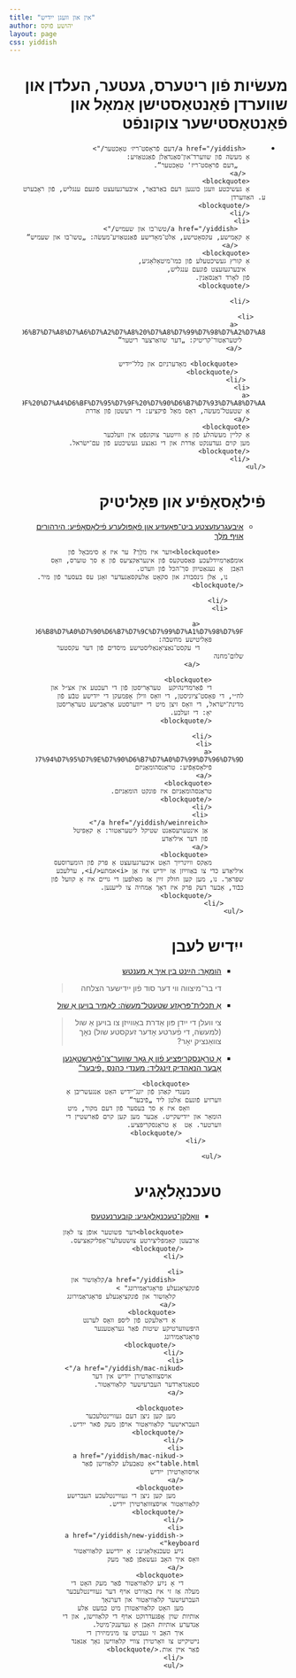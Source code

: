 ```yaml
---
title: "אין און וועגן ייִדיש"
author: יהושע פֿוקס 
layout: page 
css: yiddish
---
```


<div dir='rtl'>
 <h1>מעשׂיות פֿון ריטערס, געטער, העלדן און שװערדן פֿאַנטאַסטישן אַמאָל און פֿאַנטאַסטישער צוקונפֿט</h1>
    <ul>   
         <li> 

         <a href="/yiddish/דעם פֿראָסט־ריז׳ טאָכטער/">
        אַ מעשׂה פֿון שװערד־און־סאַנדאַלן פֿאַנטאַזיע:
           „דעם פֿראָסט־ריז' טאָכטער“.   
         </a>
        <blockquote> 
        אַ געשיכטע װעגן כּוננען דעם באַרבאַר, איבערגעזעצט פֿונעם ענגליש, פֿון ראָבערט ע. האַװערדן
        </blockquote>
        </li>
        <li> 
           <a href="/yiddish/טשו־בו און שעמיש/">
        אַ קאָמישע, עקסאָטישע, אַלט־מאָדישע פֿאַנטאַזיע־מעשׂה: „טשו־בו און שעמיש“   
           </a>
        <blockquote> 
        אַ קורץ געשיכטעלע פֿון כּמו־מיטאָלאָגיע,
         איבערגעזעצט פֿונעם ענגליש,
        פֿון לאָרד דאַנסאַנין.
        </blockquote>
        
        </li>
  
       <li>
           <a href="/yiddish/%D7%93%D7%A2%D7%A8%20%D7%A9%D7%95%D7%95%D7%90%D6%B7%D7%A8%D7%A6%D7%A2%D7%A8%20%D7%A8%D7%99%D7%98%D7%A2%D7%A8/">
          ליטעראַטור־קריטיק: „דער שװאַרצער ריטער“ 
          </a>
    
           <blockquote> מאָדערניזם און כּלל־ייִדיש
           </blockquote>
         </li>
        <li>
        <a href="/yiddish/%D7%93%D7%99%20%D7%A8%D7%A2%D7%A9%D7%98%D7%9F%20%D7%A4%D6%BF%D7%95%D7%9F%20%D7%90%D6%B7%D7%93%D7%A8%D7%AA/">
        אַ שטעטל־מעשׂה, דאָס מאָל פֿיקציע: די רעשטן פֿון אַדרת
        </a>
        <blockquote>
        אַ קליין מעשׂהלע פֿון אַ ווײַטער צוקונפֿט אין וועלכער
        מען קוים געדענקט אַדרת און די גאַנצע געשיכטע פֿון עם־ישׂראל.
        </blockquote>
        </li>
    </ul>
 <h1>פֿילאָסאָפֿיע און פּאָליטיק</h1>
   <ul>
    <li>
           <a href="/yiddish/הירהורים אױף מֹלֶך/">
         איבעגרעזעצטע ביט־פּאָעזיע און פֿאָפּולערע פֿילאָסאָפֿיע: הירהורים אױף מֹלֶך
          </a>

          <blockquote>װער איז מֹלֶך? ער איז אַ סימבאָל פֿון אומפֿאַרמײַדלעכע פּאַסטקעס פֿון אינעראַקציעס פֿון אַ סך טוערס, װאָס האָבן  אַ נעגאַטיװן סך־הכּל פֿון װערט.
        נו, אַלן גינסבורג און סקאָט אַלעקסאַנעדער זאָגן עס בעסער פֿון מיר. </blockquote>
    
        </li>
        <li> 
             
               <a href="/yiddish/%D7%93%D7%99%20%D7%A9%D7%9C%D7%95%D7%9D%D6%BE%D7%9E%D7%97%D7%A0%D7%94%20%D7%A4%D6%BF%D7%95%D7%9F%20%D7%93%D7%99%20%D7%A2%D7%A7%D7%A1%D7%98%D7%A2%20%D7%A0%D7%90%D6%B7%D7%A6%D7%99%D7%90%D6%B8%D7%A0%D7%90%D6%B7%D7%9C%D7%99%D7%A1%D7%98%D7%9F/">
            פּאָליטישע מחשבֿה:
               די עקסט־נאַציאָנאַליסטישע מיסדים פֿון דער עקסטער שלום־מחנה
               </a>
            
            <blockquote> 
            די פֿאַרמדינהיקע  טעראָריסטן פֿון די רעכטע אין אצ״ל און לח״י, די פּאָסט־ציוניסטן, די װאָס װילן אָפּמעקן די ייִדישע טבֿע פֿון מדינת־ישׂראל, די װאָס זיצן מיט די ײװערסטע אַראַבישע טעראָריסטן
            יאָ: די זעלבע.
            </blockquote>
            
            </li>
            <li>
            <a href="/yiddish/%D7%98%D7%A8%D7%90%D6%B7%D7%A0%D7%A1%D7%94%D7%95%D7%9E%D7%90%D6%B7%D7%A0%D7%99%D7%96%D7%9D%20%D7%90%D7%99%D7%96%20%D7%94%D7%95%D7%9E%D7%90%D6%B7%D7%A0%D7%99%D7%96%D7%9D/">
            פֿילאָסאָפֿיע: טראַנסהומאַניזם
            </a>
            <blockquote>
            טראַנסהומאַניזם איז פּונקט הומאַניזם.
            </blockquote>
            </li>
             <li>
             <a href="/yiddish/weinreich/">
             אַן אינטערעסאַנט שטיקל ליטעראַטור: אַ קאַפּיטל
             פֿון דער איליאַדע
             </a>
             <blockquote>
            מאַקס ווײַנרײַך האָט איבערגעזעצט אַ פּרק פֿון הומערוסעס איליאַדע כּדי צו באַווײַזן אַז ייִדיש איז אַן <i>אמתע</i>, ערלעכע שפּראַך. נו, מען קען חולק זײַן אַז מאַלפּען די גױים איז אַ קװעל פֿון כּבֿוד, אָבער דעק פּרק איז דאָך אַמחיה צו לײענען.
            </blockquote>
         </li>
    </ul>

 <h1>ייִדיש לעבן</h1>
     <ul>
        <li><a href="/yiddish/%D7%94%D7%B2%D6%B7%D7%A0%D7%98%20%D7%91%D7%99%D7%9F%20%D7%90%D7%99%D7%9A%20%D7%90%D6%B7%20%D7%9E%D7%A2%D7%A0%D7%98%D7%A9/">
        הומאָר: הײַנט בין איך אַ מענטש
        </a>  
        <blockquote> די בר־מיצווה ווי דער סוד פֿון ייִדישער הצלחה
        </blockquote>
        </li>
        <li>
             <a href="/yiddish/%D7%9C%D7%90%D6%B8%D7%9E%D7%99%D7%A8%20%D7%91%D7%95%D7%99%D7%A2%D7%9F%20%D7%90%D6%B7%20%D7%A9%D7%95%D7%9C/">
            אַ  תּכלית־פּּראָזע שטעטל־מעשׂה: לאָמיר בויען אַ שול
             </a>  
            <blockquote>צי וועלן די ייִדן פּון אַדרת באַווײַזן צו בויען אַ שול (למעשׂה, די פֿערטע אָדער זעקסטע שול)
            נאָך צוואַנציק יאָר?
             </blockquote>
        </li>
        <li>
            <a href="/yiddish/מענדי כּהנס פֿיבער/">
            אַ טראַנסקריפּציע פֿון אַ גאָר שװער־צו־פֿאַרשטאַנען אָבער הנאהדיק זינגליד: מענדי כּהנס „פֿיבער“ 
            </a>
            
            <blockquote>
            מענדי קאַהן פֿון יונג־ייִדיש האָט אַנגעשריבן אַ װערזיע פֿונעם אַלטן ליד „פֿיבער“ 
            װאָס איז אַ סך בעסער פֿון דעם מקור, מיט הומאָר און ייִדישקייט. אָבער מען קען קױם פֿאַרשטײן די װערטער. אָט  אַ טראַנסקריפּציע.
              </blockquote>
        </li>

    </ul>

 <h1>טעכנאָלאָגיע</h1>
    <ul>
      <li>
         <a href="/yiddish/%D7%A7%D7%95%D7%91%D7%A2%D7%A8%D7%A0%D7%A2%D7%98%D7%A2%D7%A1/">
        װאָלקן־טעכנאָלאָגיע: קובערנעטעס
         </a>

        <blockquote>דער פּשוטער אופֿן צו לאָזן אַרבעטן קאָמפּליצירטע צושטעלער־אַפּליקאַציעס.
        </blockquote>
        </li>
        
        <li>
          <a href="/yiddish/קלאָזשור און פֿונקציאָנעלע פּראָגראַמירונג" >
          קלאָזשור און פֿונקציאָנעלע פּראָגראַמירונג
          </a>
          <blockquote>
          אַ דיאַלעקט פֿון ליספּ װאָס לערנט היפּשװערטיקע שיטות פֿאַר געראָטענער פּראָגראַמירונג
          </blockquote>
        </li>
        <li>
        <a href="/yiddish/mac-nikud/">
           אױסצוװאַרטירן ייִדיש אין דער סטאַנדאַרדער העברעיִשער קלאַװיאַטור.
        </a>

        <blockquote>
          מען קען ניצן דעם געוויינטלעכער העבראישער קלאַוויאַטור אױפֿן מעק פֿאר ייִדיש.
        </blockquote>
        </li>
        <li>
        <a href="/yiddish/mac-nikud-table.html">אַ טאַבעלע קלאַװישן פֿאַר אויסװאָרטירן ייִדיש
        </a>
        <blockquote>
          מען קען ניצן די געוויינטלעכע העבריִשע קלאַוויאַטור אויסצוּוואַרטירן ייִדיש.
        </blockquote>
        </li>
        <li>
        <a href="/yiddish/new-yiddish-keyboard">
        נײַע טעכנאָלאָגיע: אַ ייִדישע קלאַוויאַטור װאָס איך האָב געשאַפֿן פֿאַר מעק
        </a>
        <blockquote>
        די אָ נײַע קלאַװיאַטור פֿאַר מעק האָט די מעלה אַז זי איז באַזירט אױף דער געװײנטלעכער העברעיִשער קלאַװיאַטור און דערנאָך
        מען האָט קלאַװיאַטורן מיט כּמעט אַלע אותיות שױן אָפּגעדרוקט אױף די קלאַװישן, און די אַנדערע אותיות האָבן אַ געדענק־מיטל.
        איך האָב זי געבױט צו מינימיזירן די נײטיקײט צו װאָרטירן צװײ קלאַװישן נאָך אַנאַנד פֿאַר אײן אות.</blockquote>
        </li>
        </ul>

 
 
</div>
